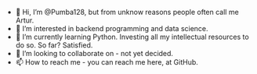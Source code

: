 - 👋 Hi, I’m @Pumba128, but from unknow reasons people often call me Artur.
- 👀 I’m interested in backend programming and data science. 
- 🌱 I’m currently learning Python. Investing all my intellectual resources to do so. So far? Satisfied. 
- 💞️ I’m looking to collaborate on - not yet decided. 
- 📫 How to reach me - you can reach me here, at GitHub.

<!---
Pumba128/Pumba128 is a ✨ special ✨ repository because its `README.md` (this file) appears on your GitHub profile.
You can click the Preview link to take a look at your changes.
--->
